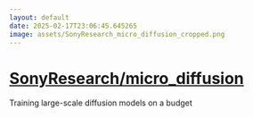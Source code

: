 ```yaml
---
layout: default
date: 2025-02-17T23:06:45.645265
image: assets/SonyResearch_micro_diffusion_cropped.png
---
```


# [SonyResearch/micro_diffusion](https://github.com/SonyResearch/micro_diffusion)

Training large-scale diffusion models on a budget
